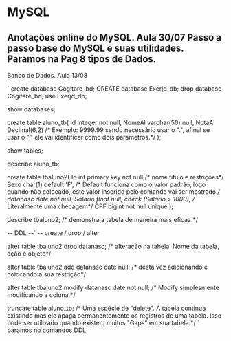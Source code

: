 # MySQL

Anotações online do MySQL.
Aula 30/07 
Passo a passo base do MySQL e suas utilidades. Paramos na Pag 8 tipos de Dados.
-----

Banco de Dados.
Aula 13/08

`
create database Cogitare_bd;
CREATE database Exerjd_db;
drop database Cogitare_bd;
use Exerjd_db;

show databases;

create table aluno_tb(
Id integer not null, 
NomeAl varchar(50) null,
NotaAl Decimal(6,2) /* Exemplo: 9999.99  sendo necessário usar o ".", afinal se usar o "," ele vai identificar como dois  parâmetros.*/ 
);

show tables;

describe aluno_tb;

create table tbaluno2(
Id int primary key not null,/* nome titulo e restrições*/
Sexo char(1) default 'F', /* Default funciona como o valor padrão, logo quando não colocado, este valor inserido pelo comando vai ser mostrado.*/
datanasc date not null,
Salario float null,
check (Salario > 1000), /* Literalmente uma checagem*/
CPF bigint not null unique
);

describe tbaluno2; /* demonstra a tabela de maneira mais eficaz.*/

-- DDL --´
-- create / drop / alter

alter table tbaluno2 drop datanasc; /* alteração na tabela. Nome da tabela, ação e objeto*/

alter table tbaluno2 add datanasc date null; /* desta vez adicionando e colocando a sua restrição*/

alter table tbaluno2 modify datanasc date not null; /* Modify simplesmente modificando a coluna.*/

truncate table aluno_tb; /* Uma espécie de "delete". A tabela continua existindo mas ele apaga permanentemente os registros de uma tabela. Isso pode ser utilizado quando existem muitos "Gaps" em sua tabela.*/
`
paramos no comandos DDL 
